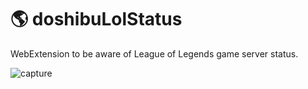 #   :earth_americas: doshibuLolStatus
WebExtension to be aware of League of Legends game server status.

![capture](https://cloud.githubusercontent.com/assets/25102672/25704931/b7b333ee-30db-11e7-9091-6ed2521ee482.PNG)
